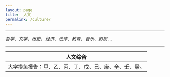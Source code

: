 ```yaml
---
layout: page
title:  人文
permalink: /culture/
---
```


---

*哲学、文学、历史、经济、法律、教育、音乐、影视 ...*

---



| 人文综合 |
| --- |
| 大学摸鱼报告：[甲](https://rbtblog.com/2021/12/31/fun-a.html)、[乙](https://rbtblog.com/2022/01/07/fun-b.html)、[丙](https://rbtblog.com/2022/01/15/fun-c.html)、[丁](https://rbtblog.com/2022/01/16/fun-d.html)、[戊](https://rbtblog.com/2022/01/19/fun-e.html)、[己](https://rbtblog.com/2022/01/22/fun-f.html)、[庚](https://rbtblog.com/2022/01/28/fun-g.html)、[辛](https://rbtblog.com/2022/02/03/fun-h.html)、[壬](https://rbtblog.com/2022/02/04/fun-i.html)、[癸](https://rbtblog.com/2022/02/05/fun-z.html)。 |

